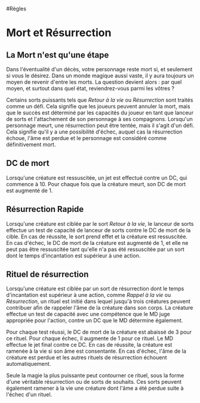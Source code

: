 #Règles 
# Mort et Résurrection
## La Mort n'est qu'une étape
Dans l'éventualité d'un décès, votre personnage reste mort si, et seulement si vous le désirez. Dans un monde magique aussi vaste, il y aura toujours un moyen de revenir d'entre les morts. La question devient alors : par quel moyen, et surtout dans quel état, reviendrez-vous parmi les vôtres ?

Certains sorts puissants tels que *Retour à la vie* ou *Résurrection* sont traités comme un défi. Cela signifie que les joueurs peuvent annuler la mort, mais que le succès est déterminé par les capacités du joueur en tant que lanceur de sorts et l'attachement de son personnage à ses compagnons.
Lorsqu'un personnage meurt, une résurrection peut être tentée, mais il s'agit d'un défi. Cela signifie qu'il y a une possibilité d'échec, auquel cas la résurrection échoue, l'âme est perdue et le personnage est considéré comme définitivement mort.

## DC de mort
Lorsqu'une créature est ressuscitée, un jet est effectué contre un DC, qui commence à 10. Pour chaque fois que la créature meurt, son DC de mort est augmenté de 1.

## Résurrection Rapide
Lorsqu'une créature est ciblée par le sort *Retour à la vie*, le lanceur de sorts effectue un test de capacité de lanceur de sorts contre le DC de mort de la cible. En cas de réussite, le sort prend effet et la créature est ressuscitée. En cas d'échec, le DC de mort de la créature est augmenté de 1, et elle ne peut pas être ressuscitée tant qu'elle n'a pas été ressuscitée par un sort dont le temps d'incantation est supérieur à une action.

## Rituel de résurrection
Lorsqu'une créature est ciblée par un sort de résurrection dont le temps d'incantation est supérieur à une action, comme *Rappel à la vie* ou *Résurrection*, un rituel est initié dans lequel jusqu'à trois créatures peuvent contribuer afin de rappeler l'âme de la créature dans son corps. La créature effectue un test de capacité avec une compétence que le MD juge appropriée pour l'action, contre un DC que le MD détermine également.

Pour chaque test réussi, le DC de mort de la créature est abaissé de 3 pour ce rituel. Pour chaque échec, il augmente de 1 pour ce rituel. Le MD effectue le jet final contre ce DC.
En cas de réussite, la créature est ramenée à la vie si son âme est consentante.
En cas d'échec, l'âme de la créature est perdue et les autres rituels de résurrection échouent automatiquement.

Seule la magie la plus puissante peut contourner ce rituel, sous la forme d'une véritable résurrection ou de sorts de souhaits. Ces sorts peuvent également ramener à la vie une créature dont l'âme a été perdue suite à l'échec d'un rituel.